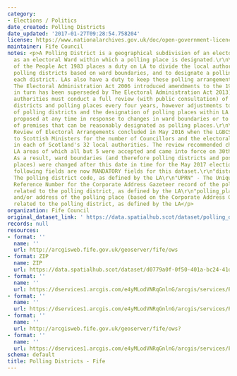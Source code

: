 ```yaml
---
category:
- Elections / Politics
date_created: Polling Districts
date_updated: '2017-01-27T09:28:54.758204'
license: https://www.nationalarchives.gov.uk/doc/open-government-licence/version/3/
maintainer: Fife Council
notes: <p>A Polling District is a geographical subdivision of an electoral area such
  as an electoral Ward within which a polling place is designated.\r\n\r\nThe Representation
  of the People Act 1983 places a duty on LA to divide the local authority area into
  polling districts based on ward boundaries, and to designate a polling place for
  each district. LAs also have a duty to keep these polling arrangements under review.
  The Electoral Administration Act 2006 introduced amendments to the 1983 Act (which
  in turn has been superseded by The Electoral Administration Act 2013). Now local
  authorities must conduct a full review (with public consultation) of its polling
  districts and polling places every four years, however adjustments to the boundaries
  of polling districts and the designation of polling places within LA wards can be
  proposed at any time in response to changes in ward boundaries or to the availability
  of premises that can be reasonably designated as polling places.\r\n\r\nThe Fifth
  Review of Electoral Arrangements concluded in May 2016 when the LGBCS made recommendations
  to Scottish Ministers for the number of Councillors and the electoral ward boundaries
  in each of Scotland's 32 local authorities. The review recommended changes in 30
  LA areas of which all but 5 were accepted and came into force on 30th Sept 2016.
  As a result, ward boundaries (and therefore polling districts and possibly polling
  places) were changed after this date in time for the May 2017 elections.\r\n\r\nThe
  following fields are now MANDATORY fields for this dataset.\r\n"district_code" -
  The polling district code, as defined by the LA\r\n"UPRN" - The Unique Property
  Reference Number for the Corporate Address Gazeteer record of the polling place
  related to the polling district, as defined by the LA\r\n"polling_place" - The name
  and/or address of the polling place (based on the Corporate Address Gazeteer record)
  related to the polling district, as defined by the LA</p>
organization: Fife Council
original_dataset_link: ' https://data.spatialhub.scot/dataset/polling_districts-fi'
records: null
resources:
- format: ''
  name: ''
  url: http://arcgisweb.fife.gov.uk/geoserver/fife/ows
- format: ZIP
  name: ZIP
  url: https://data.spatialhub.scot/dataset/d0779a0f-0f50-401a-bc24-41d0310f9451/resource/bb01682f-4454-454d-9929-ea6917fceb7d/download/fc_polling_districts_2017.zip
- format: ''
  name: ''
  url: https://dservices1.arcgis.com/e4yMLodVNRqGnlnG/arcgis/services/Polling_Districts_March21_WFS/WFSServer?service=wfs&request=getcapabilities
- format: ''
  name: ''
  url: https://dservices1.arcgis.com/e4yMLodVNRqGnlnG/arcgis/services/Polling_Districts_March21_WFS2/WFSServer?service=wfs&request=getcapabilities
- format: ''
  name: ''
  url: http://arcgisweb.fife.gov.uk/geoserver/fife/ows?
- format: ''
  name: ''
  url: https://dservices1.arcgis.com/e4yMLodVNRqGnlnG/arcgis/services/Fife_Council_Polling_Districts_WFS/WFSServer?service=wfs&request=getcapabilities
schema: default
title: Polling Districts - Fife
---
```

